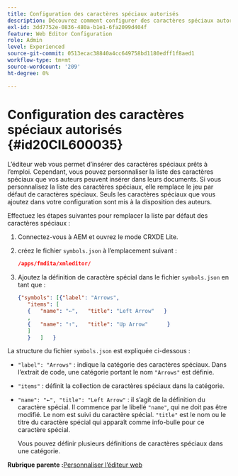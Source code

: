 ```yaml
---
title: Configuration des caractères spéciaux autorisés
description: Découvrez comment configurer des caractères spéciaux autorisés
exl-id: 3dd7752e-0836-480a-b1e1-6fa2099d404f
feature: Web Editor Configuration
role: Admin
level: Experienced
source-git-commit: 0513ecac38840a4cc649758bd1180edff1f8aed1
workflow-type: tm+mt
source-wordcount: '209'
ht-degree: 0%

---
```


# Configuration des caractères spéciaux autorisés {#id20CIL600035}

L’éditeur web vous permet d’insérer des caractères spéciaux prêts à l’emploi. Cependant, vous pouvez personnaliser la liste des caractères spéciaux que vos auteurs peuvent insérer dans leurs documents. Si vous personnalisez la liste des caractères spéciaux, elle remplace le jeu par défaut de caractères spéciaux. Seuls les caractères spéciaux que vous ajoutez dans votre configuration sont mis à la disposition des auteurs.

Effectuez les étapes suivantes pour remplacer la liste par défaut des caractères spéciaux :

1. Connectez-vous à AEM et ouvrez le mode CRXDE Lite.

1. créez le fichier `symbols.json` à l’emplacement suivant :

   ```json
   /apps/fmdita/xmleditor/
   ```

1. Ajoutez la définition de caractère spécial dans le fichier `symbols.json` en tant que :

   ```json
   {"symbols": [{"label": "Arrows",
      "items": [
      {   "name": "←",   "title": "Left Arrow"   } 
      ,   
      {   "name": "↑",   "title": "Up Arrow"      } 
      ]   
      }   ]   }
   ```


La structure du fichier `symbols.json` est expliquée ci-dessous :

- `"label": "Arrows"` : indique la catégorie des caractères spéciaux. Dans l’extrait de code, une catégorie portant le nom `"Arrows"` est définie.
- `"items"` : définit la collection de caractères spéciaux dans la catégorie.
- `"name": "←", "title": "Left Arrow"` : il s’agit de la définition du caractère spécial. Il commence par le libellé `"name"`, qui ne doit pas être modifié. Le nom est suivi du caractère spécial. `"title"` est le nom ou le titre du caractère spécial qui apparaît comme info-bulle pour ce caractère spécial.

  Vous pouvez définir plusieurs définitions de caractères spéciaux dans une catégorie.


**Rubrique parente :**&#x200B;[ Personnaliser l’éditeur web](conf-web-editor.md)

